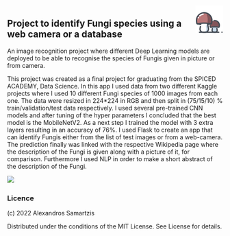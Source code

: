 <img style="float:right;" src="mushroom_app/static/icons8-pilze-64.png">

## Project to identify Fungi species using a web camera or a database 

An image recognition project where different Deep Learning models are deployed to be able to recognise the species of Fungis given in picture or from camera.

This project was created as a final project for graduating from the SPICED ACADEMY, Data Science. In this app I used data from two different Kaggle projects where I used 10 different Fungi species of 1000 images from each one. The data were resized in 224*224 in RGB and then split in (75/15/10) % train/validation/test data respectively. I used several pre-trained CNN models and after tuning of the hyper parameters I concluded that the best model is the MobileNetV2. As a next step I trained the model with 3 extra layers resulting in an accuracy of 76%. I used Flask to create an app that can identify Fungis either from the list of test images or from a web-camera. The prediction finally was linked with the respective Wikipedia page where the description of the Fungi is given along with a picture of it, for comparison. Furthermore I used NLP in order to make a short abstract of the description of the Fungi.

<img src="mushroom_app_gif.gif" width="1000"/>




### Licence

(c) 2022 Alexandros Samartzis

Distributed under the conditions of the MIT License. See License for details.